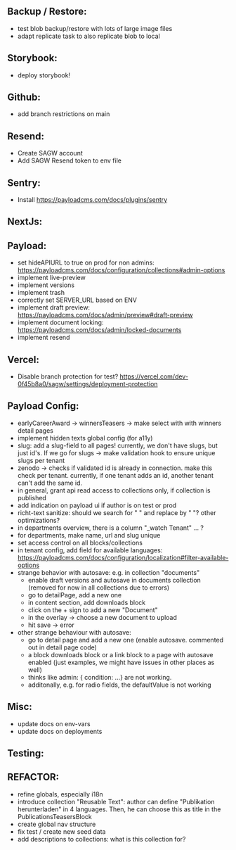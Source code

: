 Backup / Restore:
-----------------
- test blob backup/restore with lots of large image files
- adapt replicate task to also replicate blob to local

Storybook:
----------
- deploy storybook!

Github:
-------
- add branch restrictions on main

Resend:
-------
- Create SAGW account
- Add SAGW Resend token to env file

Sentry:
-------
- Install https://payloadcms.com/docs/plugins/sentry

NextJs:
-------

Payload:
--------
- set hideAPIURL to true on prod for non admins: https://payloadcms.com/docs/configuration/collections#admin-options
- implement live-preview
- implement versions
- implement trash
- correctly set SERVER_URL based on ENV
- implement draft preview: https://payloadcms.com/docs/admin/preview#draft-preview
- implement document locking: https://payloadcms.com/docs/admin/locked-documents
- implement resend

Vercel:
--------
- Disable branch protection for test? https://vercel.com/dev-0f45b8a0/sagw/settings/deployment-protection

Payload Config:
--------
- earlyCareerAward -> winnersTeasers -> make select with with winners detail pages
- implement hidden texts global config (for a11y)
- slug: add a slug-field to all pages! currently, we don't have slugs, but just id's. If we go for slugs -> make validation hook to ensure unique slugs per tenant
- zenodo -> checks if validated id is already in connection. make this check per tenant. currently, if one tenant adds an id, another tenant can't add the same id.
- in general, grant api read access to collections only, if collection is published
- add indication on payload ui if author is on test or prod
- richt-text sanitize: should we search for "  " and replace by " "? other optimizations?
- in departments overview, there is a column "_watch Tenant" ... ?
- for departments, make name, url and slug unique
- set access control on all blocks/collections
- in tenant config, add field for available languages: https://payloadcms.com/docs/configuration/localization#filter-available-options
- strange behavior with autosave: e.g. in collection "documents"
  - enable draft versions and autosave in documents collection (removed for now in all collections due to errors)
  - go to detailPage, add a new one
  - in content section, add downloads block
  - click on the + sign to add a new "Document"
  - in the overlay -> choose a new document to upload
  - hit save -> error
- other strange behaviour with autosave:
  - go to detail page and add a new one (enable autosave. commented out in detail page code)
  - a block downloads block or a link block to a page with autosave enabled (just examples, we might have issues in other places as well)
  - thinks like admin: { condition: ...} are not working.
  - additonally, e.g. for radio fields, the defaultValue is not working


Misc:
--------
- update docs on env-vars
- update docs on deployments

Testing:
-------


REFACTOR:
-------
- refine globals, especially i18n
- introduce collection "Reusable Text": author can define "Publikation herunterladen" in 4 languages. Then, he can choose this as title in the PublicationsTeasersBlock
- create global nav structure
- fix test / create new seed data
- add descriptions to collections: what is this collection for?